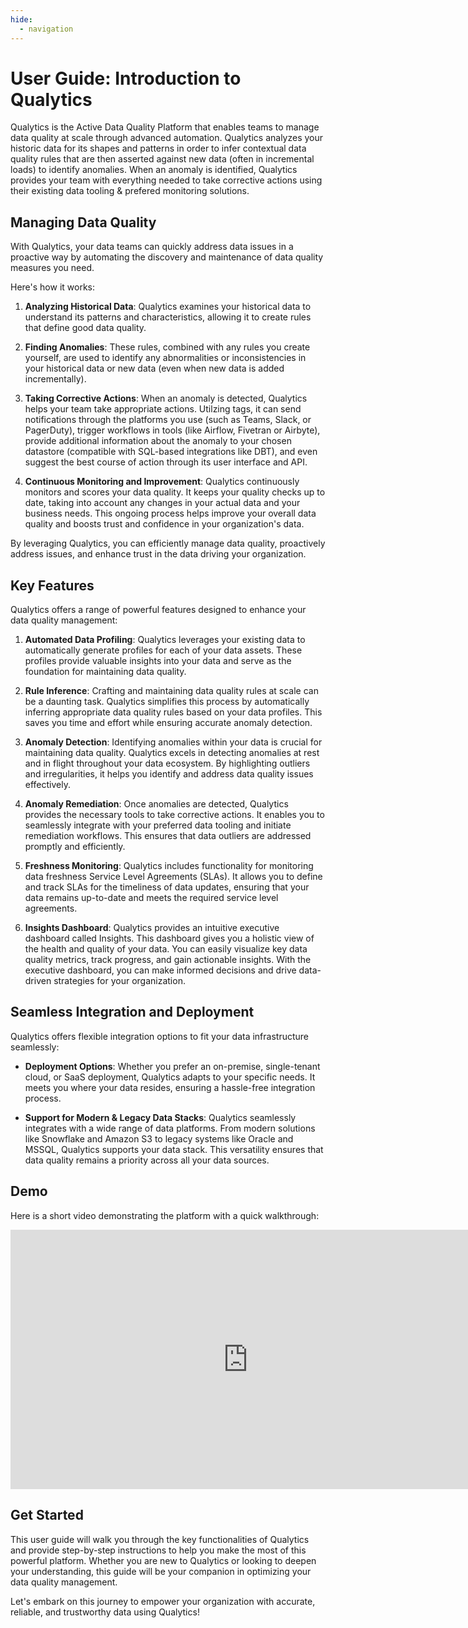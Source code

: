 ```yaml
---
hide:
  - navigation
---
```


# User Guide: Introduction to Qualytics

Qualytics is the Active Data Quality Platform that enables teams to manage data quality at scale through advanced automation. Qualytics analyzes your historic data for its shapes and patterns in order to infer contextual data quality rules that are then asserted against new data (often in incremental loads) to identify anomalies. When an anomaly is identified, Qualytics provides your team with everything needed to take corrective actions using their existing data tooling & prefered monitoring solutions.

## Managing Data Quality

With Qualytics, your data teams can quickly address data issues in a proactive way by automating the discovery and maintenance of data quality measures you need.

Here's how it works:

1. **Analyzing Historical Data**: Qualytics examines your historical data to understand its patterns and characteristics, allowing it to create rules that define good data quality.

2. **Finding Anomalies**: These rules, combined with any rules you create yourself, are used to identify any abnormalities or inconsistencies in your historical data or new data (even when new data is added incrementally).

3. **Taking Corrective Actions**: When an anomaly is detected, Qualytics helps your team take appropriate actions. Utilzing tags, it can send notifications through the platforms you use (such as Teams, Slack, or PagerDuty), trigger workflows in tools (like Airflow, Fivetran or Airbyte), provide additional information about the anomaly to your chosen datastore (compatible with SQL-based integrations like DBT), and even suggest the best course of action through its user interface and API.

4. **Continuous Monitoring and Improvement**: Qualytics continuously monitors and scores your data quality. It keeps your quality checks up to date, taking into account any changes in your actual data and your business needs. This ongoing process helps improve your overall data quality and boosts trust and confidence in your organization's data.

By leveraging Qualytics, you can efficiently manage data quality, proactively address issues, and enhance trust in the data driving your organization.

## Key Features

Qualytics offers a range of powerful features designed to enhance your data quality management:

1. **Automated Data Profiling**: Qualytics leverages your existing data to automatically generate profiles for each of your data assets. These profiles provide valuable insights into your data and serve as the foundation for maintaining data quality.

2. **Rule Inference**: Crafting and maintaining data quality rules at scale can be a daunting task. Qualytics simplifies this process by automatically inferring appropriate data quality rules based on your data profiles. This saves you time and effort while ensuring accurate anomaly detection.

3. **Anomaly Detection**: Identifying anomalies within your data is crucial for maintaining data quality. Qualytics excels in detecting anomalies at rest and in flight throughout your data ecosystem. By highlighting outliers and irregularities, it helps you identify and address data quality issues effectively.

4. **Anomaly Remediation**: Once anomalies are detected, Qualytics provides the necessary tools to take corrective actions. It enables you to seamlessly integrate with your preferred data tooling and initiate remediation workflows. This ensures that data outliers are addressed promptly and efficiently.

5. **Freshness Monitoring**: Qualytics includes functionality for monitoring data freshness Service Level Agreements (SLAs). It allows you to define and track SLAs for the timeliness of data updates, ensuring that your data remains up-to-date and meets the required service level agreements.

6. **Insights Dashboard**: Qualytics provides an intuitive executive dashboard called Insights. This dashboard gives you a holistic view of the health and quality of your data. You can easily visualize key data quality metrics, track progress, and gain actionable insights. With the executive dashboard, you can make informed decisions and drive data-driven strategies for your organization.

## Seamless Integration and Deployment

Qualytics offers flexible integration options to fit your data infrastructure seamlessly:

- **Deployment Options**: Whether you prefer an on-premise, single-tenant cloud, or SaaS deployment, Qualytics adapts to your specific needs. It meets you where your data resides, ensuring a hassle-free integration process.

- **Support for Modern & Legacy Data Stacks**: Qualytics seamlessly integrates with a wide range of data platforms. From modern solutions like Snowflake and Amazon S3 to legacy systems like Oracle and MSSQL, Qualytics supports your data stack. This versatility ensures that data quality remains a priority across all your data sources.

## Demo
Here is a short video demonstrating the platform with a quick walkthrough:
<iframe width="760" height="415" src="https://www.loom.com/embed/788412013bd34366a1800fee54190379" title="Qualytics - Full Demo of Qualytics Platform" frameborder="0" allow="accelerometer; autoplay; clipboard-write; encrypted-media; gyroscope; picture-in-picture" allowfullscreen></iframe>



<!-- moved Implementation to Quick Start -->

## Get Started

This user guide will walk you through the key functionalities of Qualytics and provide step-by-step instructions to help you make the most of this powerful platform. Whether you are new to Qualytics or looking to deepen your understanding, this guide will be your companion in optimizing your data quality management.

Let's embark on this journey to empower your organization with accurate, reliable, and trustworthy data using Qualytics!


<!-- * TODO - ADD FRESHNESS SLA FUNCTIONALITY, INCLUDE DETAILS FROM API DOCUMENTATION -->
